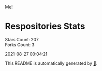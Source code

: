 Me!

# Respositories Stats
Stars Count: 207  
Forks Count: 3

2021-08-27 00:04:21  

This README is automatically generated by [🐰](https://github.com/rnitta/rnitta).
